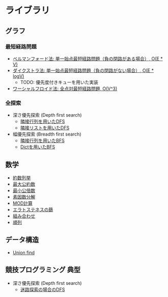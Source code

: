 # ライブラリ

## グラフ

### 最短経路問題

- [ベルマンフォード法: 単一始点最短経路問題（負の閉路がある場合）, O(E * V)](./bellman_ford.py)
- [ダイクストラ法: 単一始点最短経路問題（負の閉路がない場合）, O(E * logV)](./dijkstra.py)
    - TODO: 優先度付きキューを用いた実装
- [ワーシャルフロイド法: 全点対最短経路問題, O(V^3)](./warshall_floyd.py)

### 全探索

- 深さ優先探索 (Depth first search)
    - [隣接行列を用いたDFS](./adjacency_matrix_graph_dfs.py)
    - [隣接リストを用いたDFS](./graph_dfs.py)
- 幅優先探索 (Breadth first search)
    - [隣接行列を用いたBFS](./adjacency_matrix_graph_bfs.py)
    - [Dictを用いたBFS](./graph_bfs.py)

## 数学

- [約数列挙](./divisors.py)
- [最大公約数](./gcd.py)
- [最小公倍数](./lcm.py)
- [素因数分解](./factoring.py)
- [MOD計算](./mod.py)
- [エラトステネスの篩](./sieve_of_eratosthenes.py)
- [組み合わせ](./combinations.py)
- [順列](./permutations.py)

## データ構造

- [Union find](./union_find.py)

## 競技プログラミング 典型

- 深さ優先探索 (Depth first search)
    - [迷路探索の場合のDFS](./maze_dfs.py)
